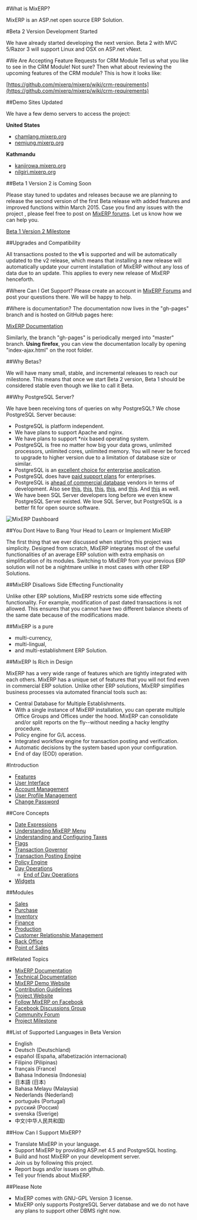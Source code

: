 #What is MixERP?

MixERP is an ASP.net open source ERP Solution.

#Beta 2 Version Development Started

We have already started developing the next version. Beta 2 with MVC 5/Razor 3 will support Linux and OSX on ASP.net vNext. 

#We Are Accepting Feature Requests for CRM Module
Tell us what you like to see in the CRM Module! Not sure? Then what about reviewing the upcoming features of the CRM module? This is how it looks like:

[https://github.com/mixerp/mixerp/wiki/crm-requirements](https://github.com/mixerp/mixerp/wiki/crm-requirements)

##Demo Sites Updated

We have a few demo servers to access the project:

**United States**

* [chamlang.mixerp.org](http://chamlang.mixerp.org)
* [nemjung.mixerp.org](http://) 

**Kathmandu**

* [kanjirowa.mixerp.org](http://kanjirowa.mixerp.org)
* [nilgiri.mixerp.org](http://nilgiri.mixerp.org)

##Beta 1 Version 2 is Coming Soon

Please stay tuned to updates and releases because we are planning to release the second version of the first Beta release with added features and improved functions within March 2015. Case you find any issues with the project , please feel free to post on [MixERP forums](http://mixerp.org/forum). Let us know how we can help you.

[Beta 1 Version 2 Milestone](https://github.com/mixerp/mixerp/milestones/Beta%201%20Version%202%20%28QA%29)

##Upgrades and Compatibility

All transactions posted to the **v1** is supported and will be automatically updated to the v2 release, which means that installing a new release will automatically update your current installation of MixERP without any loss of data due to an update. This applies to every new release of MixERP henceforth.

#Where Can I Get Support?
Please create an account in [MixERP Forums](http://mixerp.org/forum) and post your questions there. We will be happy to help.

#Where is documentation?
The documentation now lives in the "gh-pages" branch and is hosted on GitHub pages here:

[MixERP Documentation](http://docs.mixerp.org)

Similarly, the branch "gh-pages" is periodically merged into "master" branch. **Using firefox**, you can view the documentation locally by opening "index-ajax.html" on the root folder.


##Why Betas?

We will have many small, stable, and incremental releases to reach our milestone. This means that once we start Beta 2 version, Beta 1 should be considered stable even though we like to call it Beta.

##Why PostgreSQL Server?

We have been receiving tons of queries on why PostgreSQL? We chose PostgreSQL Server because:

* PostgreSQL is platform independent.
* We have plans to support Apache and nginx.
* We have plans to support *nix based operating system.
* PostgreSQL is free no matter how big your data grows, unlimited processors, unlimited cores, unlimited memory. You will never be forced to upgrade to higher version due to a limitation of database size or similar.
* PostgreSQL is an [excellent choice for enterprise application](http://www.computerweekly.com/feature/Hot-skills-PostgreSQL).
* PostgreSQL does have [paid support plans](http://www.infoworld.com/article/2617783/open-source-software/the-stealth-success-of-postgresql.html) for enterprises.
* PostgreSQL is [ahead of commercial database](http://www.infoworld.com/article/2608863/nosql/postgresql-ramps-up-its-nosql-game.html) vendors in terms of development. Also see [this](https://wiki.postgresql.org/wiki/What%27s_new_in_PostgreSQL_9.0), [this](https://wiki.postgresql.org/wiki/What%27s_new_in_PostgreSQL_9.1), [this](https://wiki.postgresql.org/wiki/What%27s_new_in_PostgreSQL_9.2), [this](https://wiki.postgresql.org/wiki/What%27s_new_in_PostgreSQL_9.3), and [this](https://wiki.postgresql.org/wiki/What%27s_new_in_PostgreSQL_9.4). And [this](http://www.postgresql.org/docs/9.4/static/release-9-4-1.html) as well.
* We have been SQL Server developers long before we even knew PostgreSQL Server existed. We love SQL Server, but PostgreSQL is a better fit for open source software.

![MixERP Dashboard](http://mixerp.org/images/features/mixerp-dashboard.png)

##You Dont Have to Bang Your Head to Learn or Implement MixERP

The first thing that we ever discussed when starting this project was simplicity. Designed from scratch, MixERP integrates most of the useful functionalities of an average ERP solution with extra emphasis on simplification of its modules. Switching to MixERP from your previous ERP solution will not be a nightmare unlike in most cases with other ERP Solutions.

##MixERP Disallows Side Effecting Functionality

Unlike other ERP solutions, MixERP restricts some side effecting functionality. For example, modification of past dated transactions is not allowed. This ensures that you cannot have two different balance sheets of the same date because of the modifications made. 

##MixERP is a pure
* multi-currency,
* multi-lingual, 
* and multi-establishment ERP Solution.

##MixERP Is Rich in Design

MixERP has a very wide range of features which are tightly integrated with each others. MixERP has a unique set of features that you will not find even in commercial ERP solution. Unlike other ERP solutions, MixERP simplifies business processes via automated financial tools such as:

* Central Database for Multiple Establishments.
* With a single instance of MixERP installation, you can operate multiple Office Groups and Offices under the hood. MixERP can consolidate and/or split reports on the fly--without needing a hacky lengthy procedure. 
* Policy engine for G/L access.
* Integrated workflow engine for transaction posting and verification.
* Automatic decisions by the system based upon your configuration.
* End of day (EOD) operation.


#Introduction
 - [Features](http://docs.mixerp.org/documentation/features)
 - [User Interface](http://docs.mixerp.org/documentation/user-interface)
 - [Account Management](http://docs.mixerp.org/documentation/account-management)
  - [User Profile Management](http://docs.mixerp.org/documentation/profile-management)
  - [Change Password](http://docs.mixerp.org/documentation/change-password)

##Core Concepts
- [Date Expressions](http://docs.mixerp.org/documentation/date-expressions)
- [Understanding MixERP Menu](http://docs.mixerp.org/documentation/understanding-menu)
- [Understanding and Configuring Taxes](http://docs.mixerp.org/documentation/understanding-and-configuring-taxes)
- [Flags](http://docs.mixerp.org/documentation/flags)
- [Transaction Governor](http://docs.mixerp.org/documentation/transaction-governor)
 - [Transaction Posting Engine](http://docs.mixerp.org/documentation/transaction-posting-engine)
 - [Policy Engine](http://docs.mixerp.org/documentation/policy-engine)
 - [Day Operations](http://docs.mixerp.org/documentation/day-operations)
    - [End of Day Operations](http://docs.mixerp.org/documentation/eod-operations)
- [Widgets](http://docs.mixerp.org/documentation/widgets)

##Modules
- [Sales](http://docs.mixerp.org/documentation/sales)
- [Purchase](http://docs.mixerp.org/documentation/purchase)
- [Inventory](http://docs.mixerp.org/documentation/inventory)
- [Finance](http://docs.mixerp.org/documentation/finance)
- [Production](http://docs.mixerp.org/documentation/production)
- [Customer Relationship Management](http://docs.mixerp.org/documentation/crm)
- [Back Office](http://docs.mixerp.org/documentation/back-office)
- [Point of Sales](http://docs.mixerp.org/documentation/point-of-sales)

##Related Topics
* [MixERP Documentation](http://docs.mixerp.org)
* [Technical Documentation](http://docs.mixerp.org/documentation/technical-documentation)
* <a href="http://demo.mixerp.org" target="_blank">MixERP Demo Website</a>
* [Contribution Guidelines](http://docs.mixerp.org/documentation/contribution-guidelines)
* <a href="http://mixerp.org/" target="_blank">Project Website</a>
* <a href="http://facebook.com/mixoferp/" target="_blank">Follow MixERP on Facebook</a>
* <a href="http://www.facebook.com/groups/183076085203506/" target="_blank">Facebook Discussions Group</a>
* <a href="http://mixerp.org/forum/" target="_blank">Community Forum</a>
* [Project Milestone](http://docs.mixerp.org/milestone)

##List of Supported Languages in Beta Version
* English
* Deutsch (Deutschland)
* español (España, alfabetización internacional)
* Filipino (Pilipinas)
* français (France)
* Bahasa Indonesia (Indonesia)
* 日本語 (日本)
* Bahasa Melayu (Malaysia)
* Nederlands (Nederland)
* português (Portugal)
* русский (Россия)
* svenska (Sverige)
* 中文(中华人民共和国)

##How Can I Support MixERP?

* Translate MixERP in your language.
* Support MixERP by providing ASP.net 4.5 and PostgreSQL hosting.
* Build and host MixERP on your development server.
* Join us by following this project.
* Report bugs and/or issues on github.
* Tell your friends about MixERP.

##Please Note
* MixERP comes with GNU-GPL Version 3 license.
* MixERP only supports PostgreSQL Server database and we do not have any plans to support other DBMS right now.